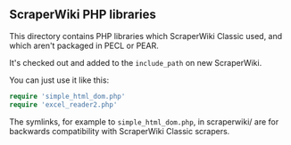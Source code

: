 ScraperWiki PHP libraries
-------------------------

This directory contains PHP libraries which ScraperWiki Classic used, and which
aren't packaged in PECL or PEAR.

It's checked out and added to the `include_path` on new ScraperWiki.

You can just use it like this:

```php
require 'simple_html_dom.php'
require 'excel_reader2.php'
```

The symlinks, for example to `simple_html_dom.php`, in scraperwiki/ are for
backwards compatibility with ScraperWiki Classic scrapers. 

